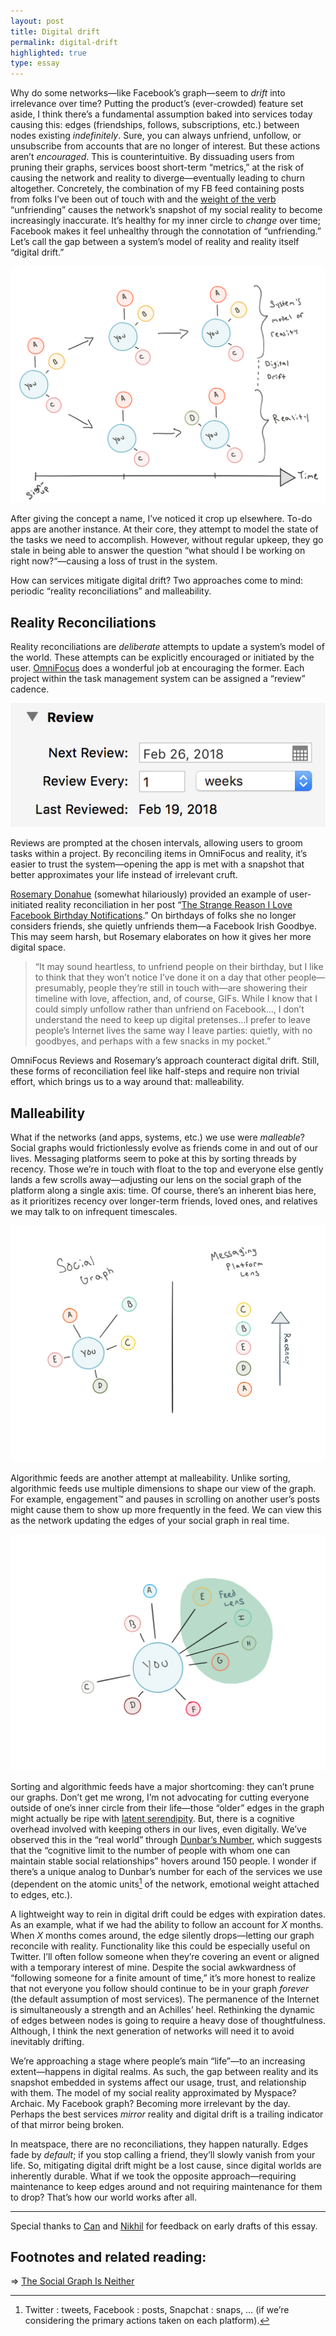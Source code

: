 ```yaml
---
layout: post
title: Digital drift
permalink: digital-drift
highlighted: true
type: essay
---
```


Why do some networks—like Facebook’s graph—seem to _drift_ into irrelevance over time? Putting the product’s (ever-crowded) feature set aside, I think there’s a fundamental assumption baked into services today causing this: edges (friendships, follows, subscriptions, etc.) between nodes existing _indefinitely_. Sure, you can always unfriend, unfollow, or unsubscribe from accounts that are no longer of interest. But these actions aren’t _encouraged_. This is  counterintuitive. By dissuading users from pruning their graphs, services boost short-term “metrics,” at the risk of causing the network and reality to diverge—eventually leading to churn altogether. Concretely, the combination of my FB feed containing posts from folks I’ve been out of touch with and the [weight of the verb](/ambient-intimacy#network-nomenclature) “unfriending” causes the network’s snapshot of my social reality to become increasingly inaccurate. It’s healthy for my inner circle to _change_ over time; Facebook makes it feel unhealthy through the connotation of “unfriending.” Let’s call the gap between a system’s model of reality and reality itself “digital drift.”

![Diagram of social reality and its graph modeled by a system diverging](/public/images/digital_drift.png)

After giving the concept a name, I’ve noticed it crop up elsewhere. To-do apps are another instance. At their core, they attempt to model the state of the tasks we need to accomplish. However, without regular upkeep, they go stale in being able to answer the question “what should I be working on right now?“—causing a loss of trust in the system.

How can services mitigate digital drift? Two approaches come to mind: periodic “reality reconciliations” and malleability.

## Reality Reconciliations

Reality reconciliations are _deliberate_ attempts to update a system’s model of the world. These attempts can be explicitly encouraged or initiated by the user. [OmniFocus](https://www.omnigroup.com/omnifocus) does a wonderful job at encouraging the former. Each project within the task management system can be assigned a “review” cadence.

![Review: Next Review: Feb 26, 2018, Review Every: 1 week, Last Reviewed: Feb 19, 2018](/public/images/omni_review.png)

Reviews are prompted at the chosen intervals, allowing users to groom tasks within a project. By reconciling items in OmniFocus and reality, it’s easier to trust the system—opening the app is met with a snapshot that better approximates your life instead of irrelevant cruft.

[Rosemary Donahue](https://twitter.com/rosadona) (somewhat hilariously) provided an example of user-initiated reality reconciliation in her post “[The Strange Reason I Love Facebook Birthday Notifications](https://hellogiggles.com/love-sex/friends/love-facebook-notifications-unfriend/).” On birthdays of folks she no longer considers friends, she quietly unfriends them—a Facebook Irish Goodbye. This may seem harsh, but Rosemary elaborates on how it gives her more digital space.

> “It may sound heartless, to unfriend people on their birthday, but I like to think that they won’t notice I’ve done it on a day that other people—presumably, people they’re still in touch with—are showering their timeline with love, affection, and, of course, GIFs. While I know that I could simply unfollow rather than unfriend on Facebook…, I don’t understand the need to keep up digital pretenses…I prefer to leave people’s Internet lives the same way I leave parties: quietly, with no goodbyes, and perhaps with a few snacks in my pocket.”

OmniFocus Reviews and Rosemary’s approach counteract digital drift. Still, these forms of reconciliation feel like half-steps and require non trivial effort, which brings us to a way around that: malleability.

## Malleability

What if the networks (and apps, systems, etc.) we use were _malleable_? Social graphs would frictionlessly evolve as friends come in and out of our lives. Messaging platforms seem to poke at this by sorting threads by recency. Those we’re in touch with float to the top and everyone else gently lands a few scrolls away—adjusting our lens on the social graph of the platform along a single axis: time. Of course, there’s an inherent bias here, as it prioritizes recency over longer-term friends, loved ones, and relatives we may talk to on infrequent timescales.

![Illustration of messaging platforms shuffling the social graph by recency](/public/images/messaging_graph_lens.png)

Algorithmic feeds are another attempt at malleability. Unlike sorting, algorithmic feeds use multiple dimensions to shape our view of the graph. For example, engagement™ and pauses in scrolling on another user’s posts might cause them to show up more frequently in the feed. We can view this as the network updating the edges of your social graph in real time.

![Illustration of feeds creating a lens on a social graph](/public/images/feed_lens.png)

Sorting and algorithmic feeds have a major shortcoming: they can’t prune our graphs. Don’t get me wrong, I’m not advocating for cutting everyone outside of one’s inner circle from their life—those “older” edges in the graph might actually be ripe with [latent serendipity](http://danshipper.com/latent-serendipity). But, there is a cognitive overhead involved with keeping others in our lives, even  digitally. We’ve observed this in the “real world” through [Dunbar’s Number](https://en.wikipedia.org/wiki/Dunbar%27s_number), which suggests that the “cognitive limit to the number of people with whom one can maintain stable social relationships” hovers around 150 people. I wonder if there’s a unique analog to Dunbar’s number for each of the services we use (dependent on the atomic units[^1] of the network, emotional weight attached to edges, etc.).

A lightweight way to rein in digital drift could be edges with expiration dates. As an example, what if we had the ability to follow an account for _X_ months. When _X_ months comes around, the edge silently drops—letting our graph reconcile with reality. Functionality like this could be especially useful on Twitter. I’ll often follow someone when they’re covering an event or aligned with a temporary interest of mine. Despite the social awkwardness of “following someone for a finite amount of time,” it’s more honest to realize that not everyone you follow should continue to be in your graph _forever_ (the default assumption of most services). The permanence of the Internet is simultaneously a strength and an Achilles’ heel. Rethinking the dynamic of edges between nodes is going to require a heavy dose of thoughtfulness. Although, I think the next generation of networks will need it to avoid inevitably drifting.

We’re approaching a stage where people’s main “life”—to an increasing extent—happens in digital realms. As such, the gap between reality and its snapshot embedded in systems affect our usage, trust, and relationship with them. The model of my social reality approximated by Myspace? Archaic. My Facebook graph? Becoming more irrelevant by the day. Perhaps the best services _mirror_ reality and digital drift is a trailing indicator of that mirror being broken.

In meatspace, there are no reconciliations, they happen naturally. Edges fade by _default_; if you stop calling a friend, they’ll slowly vanish from your life. So, mitigating digital drift might be a lost cause, since digital worlds are inherently durable. What if we took the opposite approach—requiring maintenance to keep edges around and not requiring maintenance for them to drop? That’s how our world works after all.

---

Special thanks to [Can](https://twitter.com/can) and [Nikhil](https://twitter.com/nikillinit) for feedback on early drafts of this essay.

## Footnotes and related reading:

⇒ [The Social Graph Is Neither](https://blog.pinboard.in/2011/11/the_social_graph_is_neither/)

[^1]: Twitter : tweets, Facebook : posts, Snapchat : snaps, … (if we’re considering the primary actions taken on each platform).
